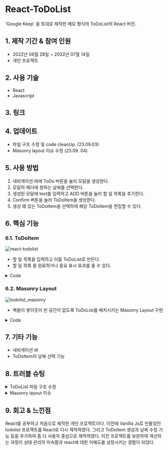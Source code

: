 # React-ToDoList
'Google Keep' 을 토대로 제작한 메모 형식의 ToDoList의 React 버전.

## 1. 제작 기간 & 참여 인원
- 2022년 06월 28일 ~ 2022년 07월 14일
- 개인 프로젝트
  
## 2. 사용 기술
- React
- Javascript

## 3. 링크

## 4. 업데이트
- 파일 구조 수정 및 code cleanUp. (23.09.03)
- Masonry layout 이슈 수정 (23.09. 04)

## 5. 사용 방법
1. 네비게이션 바에 ToDo 버튼을 눌러 모달을 생성한다.<br>
2. 모달의 헤더에 원하는 날짜를 선택한다. <br>
3. 생성된 모달에 text를 입력하고 ADD 버튼을 눌러 할 일 목록을 추가한다.<br>
4. Confirm 버튼을 눌러 ToDoItem을 생성한다.<br>
5. 생성 돼 있는 ToDoItem을 선택하여 해당 ToDoItem을 편집할 수 있다.<br>

## 6. 핵심 기능
### 6.1. ToDoItem 
![react-todolist](https://github.com/hoooooyeon/react-todolist/assets/92985196/4677f23e-ccdf-4a10-8aee-bb53bfbc9f14)

- 할 일 목록을 입력하고 이를 ToDoList로 만든다.
- 할 일 목록 중 완료하거나 중요 표시 효과를 줄 수 있다.

<details>
<summary>Code</summary>
<div markdown="1">
  
```
// App.js
// todo 생성
const onCreateToDoItem = useCallback(() => {
    setIsAddModal(false);
    if (memoArr.length === 0) return null;
    const toDoItem = {
      id: nextToDoId.current,
      memoArr,
      cal: myDate,
    };
    setToDoArr([...toDoArr, toDoItem]);
    nextToDoId.current += 1;
    setMemoArr([]);
  }, [toDoArr, memoArr, myDate]);

// todo 수정
const onUpdateToDoItem = useCallback(() => {
    setToDoArr(
      toDoArr.map((toDoItem) =>
        toDoItem.id === selectedId
          ? {
              ...toDoItem,
              cal: myDate,
              memoArr: memoArr,
            }
          : toDoItem,
      ),
    );
    if (memoArr.length === 0) {
      onDeleteToDo(selectedId);
    }
    setIsEditModal(false);
    setMemoArr([]);
    setSelectedId(null);
  }, [toDoArr, memoArr, selectedId, onDeleteToDo, myDate]);

// 할 일 추가
 const onInsert = useCallback(
    (text) => {
      if (!text) return null;
      const modalMemo = {
        id: nextMemoId.current,
        text,
        check: {
          id: nextMemoId.current,
          checked: false,
        },
        point: {
          id: nextMemoId.current,
          pointed: false,
        },
      };
      setMemoArr(memoArr.concat(modalMemo));
      nextMemoId.current += 1;
    },
    [memoArr],
  );

// 완료 표시
const onCheck = useCallback(
    (id) => {
      setMemoArr(
        memoArr.map((modalMemo) =>
          modalMemo.id === id
            ? {
                ...modalMemo,
                check: { checked: !modalMemo.check.checked },
              }
            : modalMemo,
        ),
      );
    },
    [memoArr],
  );

// 중요 표시
 const onPoint = useCallback(
    (id) => {
      setMemoArr(
        memoArr.map((modalMemo) =>
          modalMemo.id === id
            ? { ...modalMemo, point: { pointed: !modalMemo.point.pointed } }
            : modalMemo,
        ),
      );
    },
    [memoArr],
  );
```

</div>
</details>


### 6.2. Masonry Layout
![todolist_masonry](https://github.com/hoooooyeon/todolist/assets/92985196/96502af5-6a15-4bbf-b8e7-8fa48ec594f8)

- 벽돌이 쌓이듯이 빈 공간이 없도록 ToDoList를 배치시키는 Masonry Layout 구현

<details>
<summary>Code</summary>
<div markdown="1">
  
```
// ToDoList.js
// masonry layout (수정시)
  useEffect(() => {
    if (listRef.current) {
      const childElements = Array.from(listRef.current.children);
      childElements.forEach((item) => {
        item.style.gridRowEnd = null;
        item.style.gridRowEnd = `${`span ${Math.ceil(
          item.getBoundingClientRect().height / 10,
        )}`}`;
      });
    }
  }, [listRef, toDoArr]);
```

```
// ToDoItem.js
// masonry layout (생성시)
  useEffect(() => {
    if (itemRef.current) {
      itemRef.current.style.gridRowEnd = null;
      itemRef.current.style.gridRowEnd = `${`span ${Math.ceil(
        itemRef.current.offsetHeight / 10,
      )}`}`;
    }
  }, [itemRef]);
```
  
</div>
</details>

## 7. 기타 기능
- 네비게이션 바
- ToDoItem의 날짜 선택 기능

## 8. 트러블 슈팅
<details>
<summary>ToDoList 파일 구조 수정</summary>
<div markdown="1">

- 파일 구조의 비효율적이고 직관적이지 못한 부분들을 Code Clean Up 하는 과정을 가졌다.

</div>
</details>

<details>
<summary>Masonry layout 이슈</summary>
<div markdown="1">
  
- ToDoItem을 생성했을 때 item의 내부 컨텐츠만큼 높이가 측정되지 않아서 Masonry Layout이 제대로 구현되지 않는 이슈가 발생하였다.
- ToDoList.js와 ToDoItem.js으로 코드를 분리하고, 각각 함수를 주어 해결하였다.
  
</div>
</details>

## 9. 회고 & 느낀점
React를 공부하고 처음으로 제작한 개인 프로젝트이다. 
이전에 Vanilla Js로 만들었던 todolist 프로젝트를 React로 다시 제작하였다.
그리고 ToDoItem 생성과 날짜 수정 기능 등을 추가하여 좀 더 사용자 중심으로 제작하였다. 
이전 프로젝트를 보완하여 개선하는 과정이 상태 관리의 미숙함과 react에 대한 이해도를 성장시키는 경험이 되었다. 

